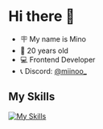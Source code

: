 # Hi there 👋
- 🪧 My name is Mino
- 🔞 20 years old
- 💻 Frontend Developer
- 📞 Discord: [@miinoo_](https://discord.gg/BrH5UhXVR5)

## My Skills
[![My Skills](https://skillicons.dev/icons?i=vue,js,ts,nodejs,html,css,lua,py,java,php,blender,cpp,discord,idea)](https://miinoo.dev)
